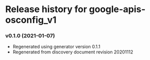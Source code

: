 # Release history for google-apis-osconfig_v1

### v0.1.0 (2021-01-07)

* Regenerated using generator version 0.1.1
* Regenerated from discovery document revision 20201112


